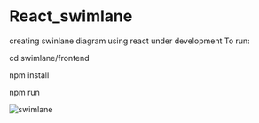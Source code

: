 # React_swimlane
creating swinlane diagram using react under development
To run:

cd swimlane/frontend

npm install

npm run


![swimlane](https://github.com/Ranausama420/React_swimlane/assets/43530464/d9739071-e7d3-4b59-9f33-17e77d0400c0)


